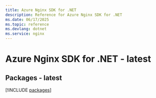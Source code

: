 ```yaml
---
title: Azure Nginx SDK for .NET
description: Reference for Azure Nginx SDK for .NET
ms.date: 06/17/2025
ms.topic: reference
ms.devlang: dotnet
ms.service: nginx
---
```

# Azure Nginx SDK for .NET - latest
## Packages - latest
[!INCLUDE [packages](nginx-index.md)]